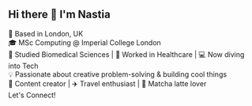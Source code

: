 ## Hi there 👋 I'm Nastia

📍 Based in London, UK </br>
🎓 MSc Computing @ Imperial College London</br>
🧪 Studied Biomedical Sciences | 🏥 Worked in Healthcare | 💻 Now diving into Tech</br>
💡 Passionate about creative problem-solving & building cool things</br>
📸 Content creator | ✈️ Travel enthusiast | 🍵 Matcha latte lover</br>
Let's Connect!</br>
<!--
**nxstiaa/nxstiaa** is a ✨ _special_ ✨ repository because its `README.md` (this file) appears on your GitHub profile.

Here are some ideas to get you started:

- 🔭 I’m currently working on ...
- 🌱 I’m currently learning ...
- 👯 I’m looking to collaborate on ...
- 🤔 I’m looking for help with ...
- 💬 Ask me about ...
- 📫 How to reach me: ...
- 😄 Pronouns: ...
- ⚡ Fun fact: ...
-->
